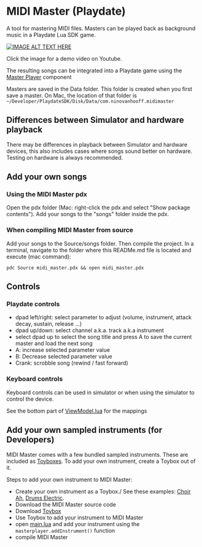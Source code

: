 # MIDI Master (Playdate)

A tool for mastering MIDI files. Masters can be played back as background music in a Playdate Lua SDK game.

[![IMAGE ALT TEXT HERE](https://img.youtube.com/vi/X_TIjVMSLE8/0.jpg)](https://www.youtube.com/watch?v=X_TIjVMSLE8)

Click the image for a demo video on Youtube.

The resulting songs can be integrated into a Playdate game using the [Master Player](https://github.com/ninovanhooff/master-player) component

Masters are saved in the Data folder.
This folder is created when you first save a master. On Mac, the location of that folder is `~/Developer/PlaydateSDK/Disk/Data/com.ninovanhooff.midimaster`

## Differences between Simulator and hardware playback

There may be differences in playback between Simulator and hardware devices, this also includes 
cases where songs sound better on hardware. Testing on hardware is always recommended.

## Add your own songs

### Using the MIDI Master pdx

Open the pdx folder (Mac: right-click the pdx and select "Show package contents").
Add your songs to the "songs" folder inside the pdx.

### When compiling MIDI Master from source

Add your songs to the Source/songs folder. Then compile the project.
In a terminal, navigate to the folder where this READMe.md file is located and execute (mac command):

`pdc Source midi_master.pdx && open midi_master.pdx`

## Controls

### Playdate controls

- dpad left/right: select parameter to adjust (volume, instrument, attack decay, sustain, release ...)
- dpad up/down: select channel a.k.a. track a.k.a instrument
- select dpad up to select the song title and press A to save the current master and load the next song
- A: increase selected parameter value
- B: Decrease selected parameter value
- Crank: scrobble song (rewind / fast forward)

### Keyboard controls

Keyboard controls can be used in simulator or when using the simulator to control the device.

See the bottom part of [ViewModel.lua](https://github.com/ninovanhooff/MIDI-Master/blob/main/Source/editor/EditorViewModel.lua)
for the mappings

## Add your own sampled instruments (for Developers)

MIDI Master comes with a few bundled sampled instruments. These are included as [Toyboxes](https://github.com/toyboxpy/toybox.py).
To add your own instrument, create a Toybox out of it.

Steps to add your own instrument to MIDI Master:

- Create your own instrument as a Toybox./ See these examples: [Choir Ah](https://github.com/ninovanhooff/master-player-choir-ah), [Drums Electric](https://github.com/ninovanhooff/master-player-drums-electric).
- Download the MIDI Master source code
- Download [Toybox](https://github.com/toyboxpy/toybox.py)
- Use Toybox to add your instrument to MIDI Master
- open [main.lua](https://github.com/ninovanhooff/MIDI-Master/blob/main/Source/main.lua) and add your instrument using the `masterplayer.addInstrument()` function
- compile MIDI Master
